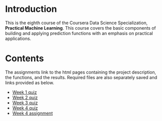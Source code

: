 # Introduction

This is the eighth course of the Coursera Data Science Specialization, **Practical Machine Learning**. This course covers the basic components of building and applying prediction functions with an emphasis on practical applications. 

# Contents

The assignments link to the html pages containing the project description, the functions, and the results. Required files are also separately saved and links provided as below.

- [Week 1 quiz]()
- [Week 2 quiz]()
- [Week 3 quiz]()
- [Week 4 quiz]()
- [Week 4 assignment]()
